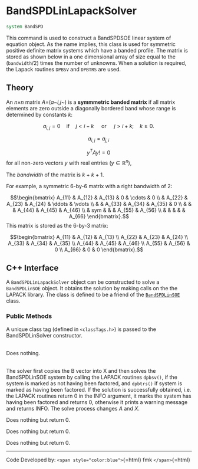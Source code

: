 # BandSPDLinLapackSolver

```tcl
system BandSPD
```


This command is used to construct a BandSPDSOE linear system of equation
object. As the name implies, this class is used for symmetric positive
definite matrix systems which have a banded profile. The matrix is
stored as shown below in a one dimensional array of size equal to the
(`bandwidth`/2) times the number of unknowns. When a solution is required,
the Lapack routines `DPBSV` and `DPBTRS` are used. 

## Theory

An *n*×*n* matrix *A*=(*a*~*i,j*~) is a **symmmetric banded matrix** if
all matrix elements are zero outside a diagonally bordered band whose
range is determined by constants *k*:

$$a_{i,j}=0 \quad\mbox{if}\quad j<i-k \quad\mbox{ or }\quad j>i+k; \quad k \ge 0.\,$$

$$a_{i,j} = a_{j,i}\,$$

$$y^T A y  != 0 \,$$ for all non-zero vectors *y* with real entries
($y \in \mathbb{R}^n$),

The *bandwidth* of the matrix is *k* + *k* + 1.

For example, a symmetric 6-by-6 matrix with a right bandwidth of 2:

$$\begin{bmatrix}
 A_{11} & A_{12} & A_{13} &   0  & \cdots & 0 \\
      & A_{22} & A_{23} & A_{24} & \ddots & \vdots \\
      &        & A_{33} & A_{34} & A_{35} & 0 \\
      &        &        & A_{44} & A_{45} & A_{46} \\
      & sym    &        &        & A_{55} & A_{56} \\
      &        &        &        &        & A_{66}
\end{bmatrix}.$$ This matrix is stored as the 6-by-3 matrix:

$$\begin{bmatrix}
 A_{11} & A_{12} & A_{13} \\
 A_{22} & A_{23} & A_{24} \\
 A_{33} & A_{34} & A_{35} \\
 A_{44} & A_{45} & A_{46} \\
 A_{55} & A_{56} & 0 \\
 A_{66} & 0 & 0
\end{bmatrix}.$$


## C++ Interface



A `BandSPDLinLapackSolver` object can be constructed to solve a
`BandSPDLinSOE` object. It obtains the solution by making calls on the the
LAPACK library. The class is defined to be a friend of the [`BandSPDLinSOE`](BandSPDLinSOE) class.




### Public Methods


A unique class tag (defined in  `<classTags.h>`) is passed to the
BandSPDLinSolver constructor.

\
Does nothing.

\
The solver first copies the B vector into X and then solves the
BandSPDLinSOE system by calling the LAPACK routines `dpbsv()`, if the
system is marked as not having been factored, and `dpbtrs()` if system
is marked as having been factored. If the solution is successfully
obtained, i.e. the LAPACK routines return $0$ in the INFO argument, it
marks the system has having been factored and returns $0$, otherwise it
prints a warning message and returns INFO. The solve process changes $A$
and $X$.

Does nothing but return $0$.

Does nothing but return $0$.

Does nothing but return $0$.

------------------------------------------------------------------------

Code Developed by: `<span style="color:blue">`{=html} fmk
`</span>`{=html}

